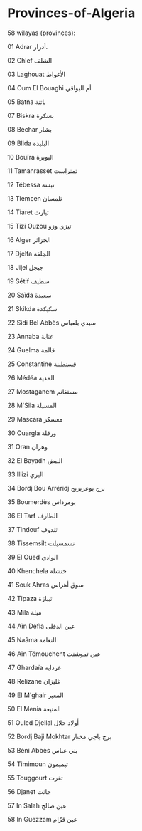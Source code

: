 # Provinces-of-Algeria
58 wilayas (provinces):

01	Adrar	أدرار.

02	Chlef	الشلف	

03	Laghouat	الأغواط

04	Oum El Bouaghi	أم البواقي

05	Batna	باتنة	

07	Biskra	بسكرة	

08	Béchar	بشار	

09	Blida	البليدة	

10	Bouïra	البويرة	

11	Tamanrasset	تمنراست	

12	Tébessa	تبسة	

13	Tlemcen	تلمسان	

14	Tiaret	تيارت		

15	Tizi Ouzou	تيزي وزو	

16	Alger	الجزائر	

17	Djelfa	الجلفة	

18	Jijel	جيجل	

19	Sétif	سطيف	

20	Saïda	سعيدة	

21	Skikda	سكيكدة	

22	Sidi Bel Abbès	سيدي بلعباس	

23	Annaba	عنابة	

24	Guelma	قالمة	

25	Constantine	قسنطينة	

26	Médéa	المدية	

27	Mostaganem	مستغانم	

28	M'Sila	المسيلة	

29	Mascara	معسكر	

30	Ouargla	ورقلة	

31	Oran	وهران	

32	El Bayadh	البيض	

33	Illizi	اليزي	

34	Bordj Bou Arréridj	برج بوعريريج	

35	Boumerdès	بومرداس	

36	El Tarf	الطارف	

37	Tindouf	تندوف	

38	Tissemsilt	تسمسيلت	

39	El Oued	الوادي	

40	Khenchela	خنشلة	

41	Souk Ahras	سوق أهراس	

42	Tipaza	تيبازة	

43	Mila	ميلة	

44	Aïn Defla	عين الدفلى	

45	Naâma	النعامة	

46	Aïn Témouchent	عين تموشنت	

47	Ghardaïa	غرداية	

48	Relizane	غليزان	

49	El M'ghair	المغير	

50	El Menia	المنيعة	

51	Ouled Djellal	أولاد جلال	

52	Bordj Baji Mokhtar	برج باجي مختار	

53	Béni Abbès	بني عباس	

54	Timimoun	تيميمون	

55	Touggourt	تقرت	

56	Djanet	جانت	

57	In Salah	عين صالح	

58	In Guezzam	عين قزّام


